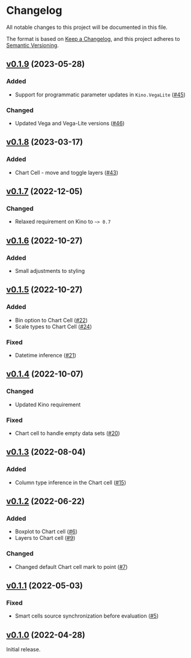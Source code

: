 # Changelog

All notable changes to this project will be documented in this file.

The format is based on [Keep a Changelog](https://keepachangelog.com/en/1.0.0/),
and this project adheres to [Semantic Versioning](https://semver.org/spec/v2.0.0.html).

## [v0.1.9](https://github.com/livebook-dev/kino_vega_lite/tree/v0.1.9) (2023-05-28)

### Added

* Support for programmatic parameter updates in `Kino.VegaLite` ([#45](https://github.com/livebook-dev/kino_vega_lite/pull/45))

###  Changed

* Updated Vega and Vega-Lite versions ([#46](https://github.com/livebook-dev/kino_vega_lite/pull/46))

## [v0.1.8](https://github.com/livebook-dev/kino_vega_lite/tree/v0.1.8) (2023-03-17)

### Added

* Chart Cell - move and toggle layers ([#43](https://github.com/livebook-dev/kino_vega_lite/pull/43))

## [v0.1.7](https://github.com/livebook-dev/kino_vega_lite/tree/v0.1.7) (2022-12-05)

### Changed

* Relaxed requirement on Kino to `~> 0.7`

## [v0.1.6](https://github.com/livebook-dev/kino_vega_lite/tree/v0.1.6) (2022-10-27)

### Added

* Small adjustments to styling

## [v0.1.5](https://github.com/livebook-dev/kino_vega_lite/tree/v0.1.5) (2022-10-27)

### Added

* Bin option to Chart Cell ([#22](https://github.com/livebook-dev/kino_vega_lite/pull/22))
* Scale types to Chart Cell ([#24](https://github.com/livebook-dev/kino_vega_lite/pull/24))

### Fixed

* Datetime inference ([#21](https://github.com/livebook-dev/kino_vega_lite/pull/21))

## [v0.1.4](https://github.com/livebook-dev/kino_vega_lite/tree/v0.1.4) (2022-10-07)

### Changed

* Updated Kino requirement

### Fixed

* Chart cell to handle empty data sets ([#20](https://github.com/livebook-dev/kino_vega_lite/pull/20))

## [v0.1.3](https://github.com/livebook-dev/kino_vega_lite/tree/v0.1.3) (2022-08-04)

### Added

* Column type inference in the Chart cell ([#15](https://github.com/livebook-dev/kino_vega_lite/pull/15))

## [v0.1.2](https://github.com/livebook-dev/kino_vega_lite/tree/v0.1.2) (2022-06-22)

### Added

* Boxplot to Chart cell ([#6](https://github.com/livebook-dev/kino_vega_lite/pull/6))
* Layers to Chart cell ([#9](https://github.com/livebook-dev/kino_vega_lite/pull/9))

### Changed

* Changed default Chart cell mark to point ([#7](https://github.com/livebook-dev/kino_vega_lite/pull/7))

## [v0.1.1](https://github.com/livebook-dev/kino_vega_lite/tree/v0.1.1) (2022-05-03)

### Fixed

* Smart cells source synchronization before evaluation ([#5](https://github.com/livebook-dev/kino_vega_lite/pull/5))

## [v0.1.0](https://github.com/livebook-dev/kino_vega_lite/tree/v0.1.0) (2022-04-28)

Initial release.
